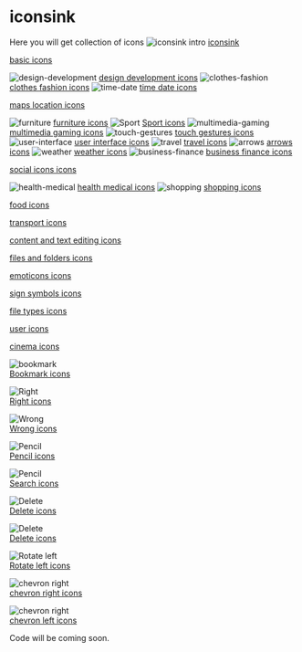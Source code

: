 # iconsink
Here you will get collection of icons
<img src="https://media.iconsink.com/tag_images/design-development.jpg" alt="iconsink intro">
<a href="https://www.iconsink.com/">iconsink</a>
    
<a href="https://www.iconsink.com/basic">basic icons</a>

<img src="https://media.iconsink.com/tag_images/design-development.jpg" alt="design-development">
<a href="https://www.iconsink.com/design-development">design development icons</a>

<img src="https://media.iconsink.com/tag_images/clothes-fashion.jpg" alt="clothes-fashion">
<a href="https://www.iconsink.com/clothes-fashion">clothes fashion icons</a>

<img src="https://media.iconsink.com/tag_images/time-date.jpg" alt="time-date">
<a href="https://www.iconsink.com/time-date">time date icons</a>

<a href="https://www.iconsink.com/maps-location">maps location icons</a>

<img src="https://media.iconsink.com/tag_images/furniture.jpg" alt="furniture">
<a href="https://www.iconsink.com/furniture">furniture icons</a>

<img src="https://media.iconsink.com/tag_images/sport.jpg" alt="Sport">
<a href="https://www.iconsink.com/sport">Sport icons</a>

<img src="https://media.iconsink.com/tag_images/multimedia-gaming.jpg" alt="multimedia-gaming">
<a href="https://www.iconsink.com/multimedia-gaming">multimedia gaming icons</a>

<img src="https://media.iconsink.com/tag_images/touch-gestures.jpg" alt="touch-gestures">
<a href="https://www.iconsink.com/touch-gestures">touch gestures icons</a>

<img src="https://media.iconsink.com/tag_images/user-interface.jpg" alt="user-interface">
<a href="https://www.iconsink.com/user-interface">user interface icons</a>


<img src="https://media.iconsink.com/tag_images/travel.jpg" alt="travel">
<a href="https://www.iconsink.com/travel">travel icons</a>

<img src="https://media.iconsink.com/tag_images/arrows.jpg" alt="arrows">
<a href="https://www.iconsink.com/arrows">arrows icons</a>

<img src="https://media.iconsink.com/tag_images/weather.jpg" alt="weather">
<a href="https://www.iconsink.com/weather">weather icons</a>

<img src="https://media.iconsink.com/tag_images/business-finance.jpg" alt="business-finance">
<a href="https://www.iconsink.com/business-finance">business finance icons</a>

<a href="https://www.iconsink.com/social-icons">social icons icons</a>

<img src="https://media.iconsink.com/tag_images/health.jpg" alt="health-medical">
<a href="https://www.iconsink.com/health-medical">health medical icons</a>

<img src="https://media.iconsink.com/tag_images/shopping.jpg" alt="shopping">
<a href="https://www.iconsink.com/shopping">shopping icons</a>

<a href="https://www.iconsink.com/food">food icons</a>

<a href="https://www.iconsink.com/transport">transport icons</a>

<a href="https://www.iconsink.com/content-text-editing">content and text editing icons</a>

<a href="https://www.iconsink.com/files-folders">files and folders icons</a>

<a href="https://www.iconsink.com/emoticons">emoticons icons</a>

<a href="https://www.iconsink.com/sign-symbols">sign symbols icons</a>

<a href="https://www.iconsink.com/file-types">file types icons</a>

<a href="https://www.iconsink.com/user">user icons</a>

<a href="https://www.iconsink.com/cinema">cinema icons</a>

<img src="https://media.iconsink.com/og_images/bookmark-2471.png" alt="bookmark"><br/>
<a href="https://www.iconsink.com/icon/bookmark-2471">Bookmark icons</a>

<img src="https://media.iconsink.com/og_images/right-5088.png" alt="Right"><br/>
<a href="https://www.iconsink.com/icon/right-5088">Right icons</a>

<img src="https://media.iconsink.com/og_images/wrong-5089.png" alt="Wrong"><br/>
<a href="https://www.iconsink.com/icon/wrong-5089">Wrong icons</a>

<img src="https://media.iconsink.com/og_images/pencil-1125.png" alt="Pencil"><br/>
<a href="https://www.iconsink.com/icon/pencil-1125">Pencil icons</a>

<img src="https://media.iconsink.com/og_images/search-5212.png" alt="Pencil"><br/>
<a href="https://www.iconsink.com/icon/search-5212">Search icons</a>

<img src="https://media.iconsink.com/og_images/delete-5201.png" alt="Delete"><br/>
<a href="https://www.iconsink.com/icon/delete-5201">Delete icons</a>

<img src="https://media.iconsink.com/og_images/delete-5203.png" alt="Delete"><br/>
<a href="https://www.iconsink.com/icon/delete-5203">Delete icons</a>

<img src="https://media.iconsink.com/og_images/rotate-left-63.png" alt="Rotate left"><br/>
<a href="https://www.iconsink.com/icon/rotate-left-63">Rotate left icons</a>

<img src="https://media.iconsink.com/og_images/chevron-right-64.png" alt="chevron right"><br/>
<a href="https://www.iconsink.com/icon/chevron-right-64">chevron right icons</a>

<img src="https://media.iconsink.com/og_images/chevron-left-69.png" alt="chevron right"><br/>
<a href="https://www.iconsink.com/icon/chevron-left-69">chevron left icons</a>



Code will be coming soon.







